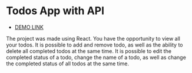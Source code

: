 # Todos App with API
- [DEMO LINK](https://shyptia.github.io/todos_app/)

The project was made using React. You have the opportunity to view all your todos. It is possible to add and remove todo, as well as the ability to delete all completed todos at the same time. It is possible to edit the completed status of a todo, change the name of a todo, as well as change the completed status of all todos at the same time.

